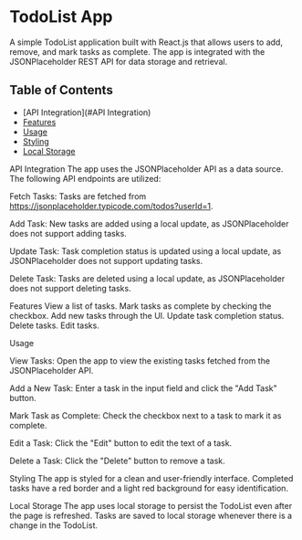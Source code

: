 # TodoList App

A simple TodoList application built with React.js that allows users to add, remove, and mark tasks as complete. The app is integrated with the JSONPlaceholder REST API for data storage and retrieval.

## Table of Contents

- [API Integration](#API Integration)
- [Features](#features)
- [Usage](#usage)
- [Styling](#styling)
- [Local Storage](#local-storage)

API Integration
The app uses the JSONPlaceholder API as a data source. The following API endpoints are utilized:

Fetch Tasks:
Tasks are fetched from https://jsonplaceholder.typicode.com/todos?userId=1.

Add Task:
New tasks are added using a local update, as JSONPlaceholder does not support adding tasks.


Update Task:
Task completion status is updated using a local update, as JSONPlaceholder does not support updating tasks.

Delete Task:
Tasks are deleted using a local update, as JSONPlaceholder does not support deleting tasks.

Features
View a list of tasks.
Mark tasks as complete by checking the checkbox.
Add new tasks through the UI.
Update task completion status.
Delete tasks.
Edit tasks.


Usage


View Tasks:
Open the app to view the existing tasks fetched from the JSONPlaceholder API.

Add a New Task:
Enter a task in the input field and click the "Add Task" button.


Mark Task as Complete:
Check the checkbox next to a task to mark it as complete.


Edit a Task:
Click the "Edit" button to edit the text of a task.

Delete a Task:
Click the "Delete" button to remove a task.

Styling
The app is styled for a clean and user-friendly interface. Completed tasks have a red border and a light red background for easy identification.

Local Storage
The app uses local storage to persist the TodoList even after the page is refreshed. Tasks are saved to local storage whenever there is a change in the TodoList.